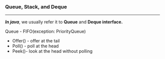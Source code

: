 ### Queue, Stack, and Deque
---

***In java***, we usually refer it to **Queue** and **Deque interface.**

Queue - FIFO(exception: PriorityQueue)

- Offer() - offer at the tail
- Poll() - poll at the head
- Peek()- look at the head without polling

